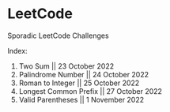 # LeetCode

Sporadic LeetCode Challenges

Index:
1. Two Sum || 23 October 2022
2. Palindrome Number || 24 October 2022
3. Roman to Integer || 25 October 2022
4. Longest Common Prefix || 27 October 2022
5. Valid Parentheses || 1 November 2022